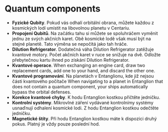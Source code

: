 # Quantum components

- **Fyzické Qubity**. Pokud vás odhalí orbitální obrana, můžete každou z kosmických lodí umístit na libovolnou planetu v Centariu.
- **Propojení Qubitů**. Na začátku tahu si můžete se spoluhráčem vyměnit jednu ze svých akčních karet. Obě kosmické lodě však musí být na stejné planetě. Tato výměna se nepočítá jako tah hráče. 
- **Dilution Refrigerator**. Dodatečná váha  Dilution Refrigerator zatěžuje kvantové motory. Počet akčních karet v ruce se snižuje na dvě. Odložte přebytečnou kartu ihned po získání Dilution Refrigerator.
- **Kvantové operace**. When exchanging an engine card, draw two replacement cards, add one to your hand, and discard the other one.
- **Kvantové programování**. Na planetách v Entanglionu, kde již nejsou části kvantového počítače     When navigating to a planet in Entanglion that does not contain a quantum component, your ships automatically bypass the orbital defenses.
- **Korekce kvantové chyby**. K hodu Entanglion kostkou přičtěte jedničku. 
- **Kontrolní systémy**. Mikrovlné záření vydávané kontrolnímy systémy usnaďnují odhalení kosmické lodi. Z hodu Entanglion kostkou odečtěte jedničku.
- **Magnetické štíty**. Při hodu Entanglion kostkou máte k dispozici druhý pokus. Platný je vždy pouze poslední hod.
